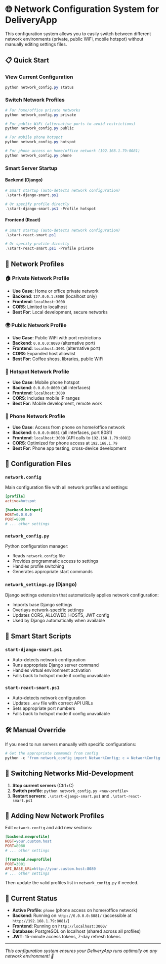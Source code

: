 # 🌐 Network Configuration System for DeliveryApp

This configuration system allows you to easily switch between different network environments (private, public WiFi, mobile hotspot) without manually editing settings files.

## 📋 Quick Start

### View Current Configuration
```powershell
python network_config.py status
```

### Switch Network Profiles
```powershell
# For home/office private networks
python network_config.py private

# For public WiFi (alternative ports to avoid restrictions)
python network_config.py public  

# For mobile phone hotspot
python network_config.py hotspot

# For phone access on home/office network (192.168.1.79:8081)
python network_config.py phone
```

### Smart Server Startup

#### Backend (Django)
```powershell
# Smart startup (auto-detects network configuration)
.\start-django-smart.ps1

# Or specify profile directly
.\start-django-smart.ps1 -Profile hotspot
```

#### Frontend (React)
```powershell
# Smart startup (auto-detects network configuration)
.\start-react-smart.ps1

# Or specify profile directly  
.\start-react-smart.ps1 -Profile private
```

## 🔧 Network Profiles

### 🏠 Private Network Profile
- **Use Case**: Home or office private network
- **Backend**: `127.0.0.1:8000` (localhost only)
- **Frontend**: `localhost:3000`
- **CORS**: Limited to localhost
- **Best For**: Local development, secure networks

### 🌍 Public Network Profile  
- **Use Case**: Public WiFi with port restrictions
- **Backend**: `0.0.0.0:8080` (alternative port)
- **Frontend**: `localhost:3001` (alternative port)
- **CORS**: Expanded host allowlist
- **Best For**: Coffee shops, libraries, public WiFi

### 📱 Hotspot Network Profile
- **Use Case**: Mobile phone hotspot
- **Backend**: `0.0.0.0:8000` (all interfaces)
- **Frontend**: `localhost:3000`
- **CORS**: Includes mobile IP ranges
- **Best For**: Mobile development, remote work

### 📱 Phone Network Profile  
- **Use Case**: Access from phone on home/office network
- **Backend**: `0.0.0.0:8081` (all interfaces, port 8081)
- **Frontend**: `localhost:3000` (API calls to `192.168.1.79:8081`)
- **CORS**: Optimized for phone access at `192.168.1.79`
- **Best For**: Phone app testing, cross-device development

## 📁 Configuration Files

### `network.config`
Main configuration file with all network profiles and settings:
```ini
[profile]
active=hotspot

[backend.hotspot]
HOST=0.0.0.0
PORT=8000
# ... other settings
```

### `network_config.py`
Python configuration manager:
- Reads `network.config` file
- Provides programmatic access to settings
- Handles profile switching
- Generates appropriate start commands

### `network_settings.py` (Django)
Django settings extension that automatically applies network configuration:
- Imports base Django settings
- Overlays network-specific settings
- Updates CORS, ALLOWED_HOSTS, JWT config
- Used by Django automatically when available

## 🚀 Smart Start Scripts

### `start-django-smart.ps1`
- Auto-detects network configuration
- Runs appropriate Django server command
- Handles virtual environment activation
- Falls back to hotspot mode if config unavailable

### `start-react-smart.ps1`
- Auto-detects network configuration
- Updates `.env` file with correct API URLs
- Sets appropriate port numbers
- Falls back to hotspot mode if config unavailable

## 🛠️ Manual Override

If you need to run servers manually with specific configurations:

```powershell
# Get the appropriate commands from config
python -c "from network_config import NetworkConfig; c = NetworkConfig(); print('Backend:', c.get_django_run_command()); print('Frontend:', c.get_react_start_command())"
```

## 🔄 Switching Networks Mid-Development

1. **Stop current servers** (Ctrl+C)
2. **Switch profile**: `python network_config.py <new-profile>`
3. **Restart servers**: `.\start-django-smart.ps1` and `.\start-react-smart.ps1`

## 📝 Adding New Network Profiles

Edit `network.config` and add new sections:
```ini
[backend.newprofile]
HOST=your.custom.host
PORT=8080
# ... other settings

[frontend.newprofile] 
PORT=3001
API_BASE_URL=http://your.custom.host:8080
# ... other settings
```

Then update the valid profiles list in `network_config.py` if needed.

## 🎯 Current Status

- **Active Profile**: `phone` (phone access on home/office network)
- **Backend**: Running on `http://0.0.0.0:8081/` (accessible at `http://192.168.1.79:8081/`)
- **Frontend**: Running on `http://localhost:3000/`
- **Database**: PostgreSQL on localhost (shared across all profiles)
- **JWT**: 15-minute access tokens, 7-day refresh tokens

---

*This configuration system ensures your DeliveryApp runs optimally on any network environment! 🚀*
